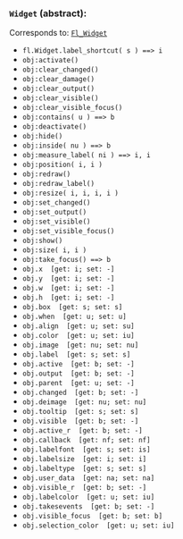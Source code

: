### `Widget` (abstract):

Corresponds to:
[`Fl_Widget`](http://www.fltk.org/doc-1.3/classFl__Widget.html)

*   `fl.Widget.label_shortcut( s ) ==> i`
*   `obj:activate()`
*   `obj:clear_changed()`
*   `obj:clear_damage()`
*   `obj:clear_output()`
*   `obj:clear_visible()`
*   `obj:clear_visible_focus()`
*   `obj:contains( u ) ==> b`
*   `obj:deactivate()`
*   `obj:hide()`
*   `obj:inside( nu ) ==> b`
*   `obj:measure_label( ni ) ==> i, i`
*   `obj:position( i, i )`
*   `obj:redraw()`
*   `obj:redraw_label()`
*   `obj:resize( i, i, i, i )`
*   `obj:set_changed()`
*   `obj:set_output()`
*   `obj:set_visible()`
*   `obj:set_visible_focus()`
*   `obj:show()`
*   `obj:size( i, i )`
*   `obj:take_focus() ==> b`
*   `obj.x  [get: i; set: -]`
*   `obj.y  [get: i; set: -]`
*   `obj.w  [get: i; set: -]`
*   `obj.h  [get: i; set: -]`
*   `obj.box  [get: s; set: s]`
*   `obj.when  [get: u; set: u]`
*   `obj.align  [get: u; set: su]`
*   `obj.color  [get: u; set: iu]`
*   `obj.image  [get: nu; set: nu]`
*   `obj.label  [get: s; set: s]`
*   `obj.active  [get: b; set: -]`
*   `obj.output  [get: b; set: -]`
*   `obj.parent  [get: u; set: -]`
*   `obj.changed  [get: b; set: -]`
*   `obj.deimage  [get: nu; set: nu]`
*   `obj.tooltip  [get: s; set: s]`
*   `obj.visible  [get: b; set: -]`
*   `obj.active_r  [get: b; set: -]`
*   `obj.callback  [get: nf; set: nf]`
*   `obj.labelfont  [get: s; set: is]`
*   `obj.labelsize  [get: i; set: i]`
*   `obj.labeltype  [get: s; set: s]`
*   `obj.user_data  [get: na; set: na]`
*   `obj.visible_r  [get: b; set: -]`
*   `obj.labelcolor  [get: u; set: iu]`
*   `obj.takesevents  [get: b; set: -]`
*   `obj.visible_focus  [get: b; set: b]`
*   `obj.selection_color  [get: u; set: iu]`

